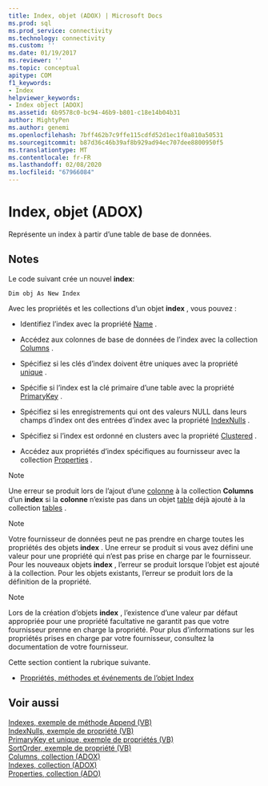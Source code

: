 ```yaml
---
title: Index, objet (ADOX) | Microsoft Docs
ms.prod: sql
ms.prod_service: connectivity
ms.technology: connectivity
ms.custom: ''
ms.date: 01/19/2017
ms.reviewer: ''
ms.topic: conceptual
apitype: COM
f1_keywords:
- Index
helpviewer_keywords:
- Index object [ADOX]
ms.assetid: 6b9578c0-bc94-46b9-b801-c18e14b04b31
author: MightyPen
ms.author: genemi
ms.openlocfilehash: 7bff462b7c9ffe115cdfd52d1ec1f0a810a50531
ms.sourcegitcommit: b87d36c46b39af8b929ad94ec707dee8800950f5
ms.translationtype: MT
ms.contentlocale: fr-FR
ms.lasthandoff: 02/08/2020
ms.locfileid: "67966084"
---
```

# <a name="index-object-adox"></a>Index, objet (ADOX)
Représente un index à partir d’une table de base de données.  
  
## <a name="remarks"></a>Notes  
 Le code suivant crée un nouvel **index**:  
  
```  
Dim obj As New Index  
```  
  
 Avec les propriétés et les collections d’un objet **index** , vous pouvez :  
  
-   Identifiez l’index avec la propriété [Name](../../../ado/reference/adox-api/name-property-adox.md) .  
  
-   Accédez aux colonnes de base de données de l’index avec la collection [Columns](../../../ado/reference/adox-api/columns-collection-adox.md) .  
  
-   Spécifiez si les clés d’index doivent être uniques avec la propriété [unique](../../../ado/reference/adox-api/unique-property-adox.md) .  
  
-   Spécifie si l’index est la clé primaire d’une table avec la propriété [PrimaryKey](../../../ado/reference/adox-api/primarykey-property-adox.md) .  
  
-   Spécifiez si les enregistrements qui ont des valeurs NULL dans leurs champs d’index ont des entrées d’index avec la propriété [IndexNulls](../../../ado/reference/adox-api/indexnulls-property-adox.md) .  
  
-   Spécifiez si l’index est ordonné en clusters avec la propriété [Clustered](../../../ado/reference/adox-api/clustered-property-adox.md) .  
  
-   Accédez aux propriétés d’index spécifiques au fournisseur avec la collection [Properties](../../../ado/reference/ado-api/properties-collection-ado.md) .  
  
> [!NOTE]
>  Une erreur se produit lors de l’ajout d’une [colonne](../../../ado/reference/adox-api/column-object-adox.md) à la collection **Columns** d’un **index** si la **colonne** n’existe pas dans un objet [table](../../../ado/reference/adox-api/table-object-adox.md) déjà ajouté à la collection [tables](../../../ado/reference/adox-api/tables-collection-adox.md) .  
  
> [!NOTE]
>  Votre fournisseur de données peut ne pas prendre en charge toutes les propriétés des objets **index** . Une erreur se produit si vous avez défini une valeur pour une propriété qui n’est pas prise en charge par le fournisseur. Pour les nouveaux objets **index** , l’erreur se produit lorsque l’objet est ajouté à la collection. Pour les objets existants, l’erreur se produit lors de la définition de la propriété.  
  
> [!NOTE]
>  Lors de la création d’objets **index** , l’existence d’une valeur par défaut appropriée pour une propriété facultative ne garantit pas que votre fournisseur prenne en charge la propriété. Pour plus d’informations sur les propriétés prises en charge par votre fournisseur, consultez la documentation de votre fournisseur.  
  
 Cette section contient la rubrique suivante.  
  
-   [Propriétés, méthodes et événements de l’objet Index](../../../ado/reference/adox-api/index-object-properties-methods-and-events.md)  
  
## <a name="see-also"></a>Voir aussi  
 [Indexes, exemple de méthode Append (VB)](../../../ado/reference/adox-api/indexes-append-method-example-vb.md)   
 [IndexNulls, exemple de propriété (VB)](../../../ado/reference/adox-api/indexnulls-property-example-vb.md)   
 [PrimaryKey et unique, exemple de propriétés (VB)](../../../ado/reference/adox-api/primarykey-and-unique-properties-example-vb.md)   
 [SortOrder, exemple de propriété (VB)](../../../ado/reference/adox-api/sortorder-property-example-vb.md)   
 [Columns, collection (ADOX)](../../../ado/reference/adox-api/columns-collection-adox.md)   
 [Indexes, collection (ADOX)](../../../ado/reference/adox-api/indexes-collection-adox.md)   
 [Properties, collection (ADO)](../../../ado/reference/ado-api/properties-collection-ado.md)
